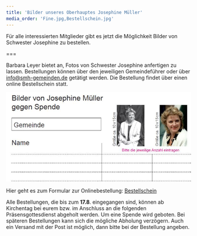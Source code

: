 ```yaml
---
title: 'Bilder unseres Oberhauptes Josephine Müller'
media_order: 'Fine.jpg,Bestellschein.jpg'
---
```


Für alle interessierten Mitglieder gibt es jetzt die Möglichkeit Bilder von Schwester Josephine zu bestellen.

===

Barbara Leyer bietet an, Fotos von Schwester Josephine anfertigen zu lassen.
Bestellungen können über den jeweiligen Gemeindeführer oder über [info@smh-gemeinden.de](info@smh-gemeinden.de) getätigt werden. Die Bestellung findet über einen online Bestellschein statt.
 
 ![](Bestellschein.jpg)

Hier geht es zum Formular zur Onlinebestellung: [Bestellschein](https://forms.office.com/Pages/ResponsePage.aspx?id=O8-bjBeYz0WBvHdEIjHFfnbtF--x0PZCv7imojdQ2xlUOUxHOE9EQlFPTFhTRUJYRFowR1hKS0RFUy4u)

Alle Bestellungen, die bis zum **17.8**. eingegangen sind, können ab Kirchentag bei eurem bzw. im Anschluss an die folgenden Präsensgottesdienst abgeholt werden. 
Um eine Spende wird geboten. 
Bei späteren Bestellungen kann sich die mögliche Abholung verzögern. Auch ein Versand mit der Post ist möglich, dann bitte bei der Bestellung angeben.
